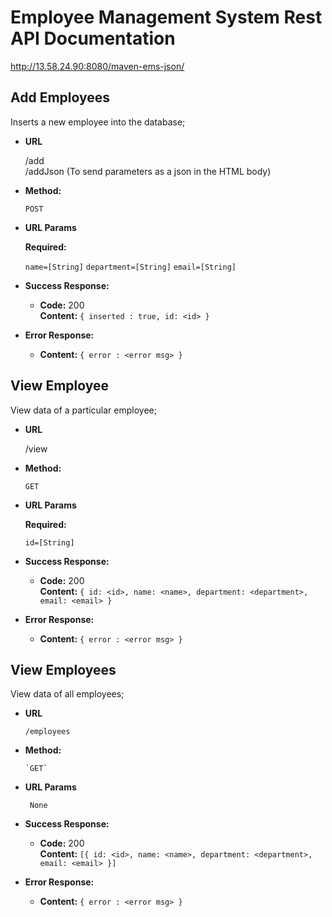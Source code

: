 # Employee Management System Rest API Documentation
http://13.58.24.90:8080/maven-ems-json/

**Add Employees**
----
  Inserts a new employee into the database;

* **URL**

  /add <br/>
  /addJson (To send parameters as a json in the HTML body)

* **Method:**

  `POST`

*  **URL Params**

   **Required:**

   `name=[String]`
   `department=[String]`
   `email=[String]`

* **Success Response:**

  * **Code:** 200 <br />
    **Content:** `{
                    inserted : true,
                    id: <id>
                  }`

* **Error Response:**

  * **Content:** `{ error : <error msg> }`



**View Employee**
  ----
  View data of a particular employee;

  * **URL**

    /view

  * **Method:**

    `GET`

  *  **URL Params**

     **Required:**

     `id=[String]`

  * **Success Response:**

    * **Code:** 200 <br />
      **Content:** `{
                      id: <id>,
                      name: <name>,
                      department: <department>,
                      email: <email>
                    }`

  * **Error Response:**

    * **Content:** `{ error : <error msg> }`


  **View Employees**
  ----
  View data of all employees;

  * **URL**

        /employees

  * **Method:**

        `GET`

  *  **URL Params**

          None

  * **Success Response:**

       * **Code:** 200 <br />
          **Content:** `[{
                          id: <id>,
                          name: <name>,
                          department: <department>,
                          email: <email>
                        }]`

  * **Error Response:**

       * **Content:** `{ error : <error msg> }`
